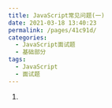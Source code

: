 ```yaml
---
title: JavaScript常见问题(一)
date: 2021-03-18 13:40:23
permalink: /pages/41c91d/
categories:
  - JavaScript面试题
  - 基础部分
tags:
  - JavaScript
  - 面试题
---
```


1. 
